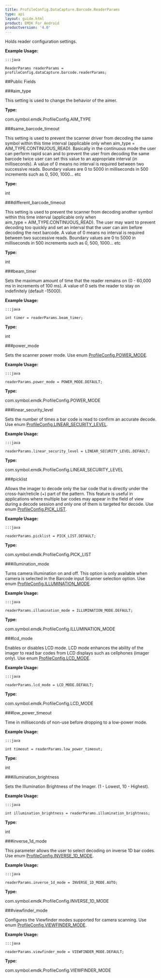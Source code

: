 ```yaml
---
title: ProfileConfig.DataCapture.Barcode.ReaderParams
type: api
layout: guide.html
product: EMDK For Android
productversion: '4.0'
---
```



Holds reader configuration settings. 
 
 

**Example Usage:**
	
	:::java
	
	ReaderParams readerParams = profileConfig.dataCapture.barcode.readerParams;
	


##Public Fields

###aim_type

This setting is used to change the behavior of the aimer.

**Type:**

com.symbol.emdk.ProfileConfig.AIM_TYPE

###same_barcode_timeout

This setting is used to prevent the scanner driver from decoding the same symbol within this time interval (applicable only when 
 aim_type = AIM_TYPE.CONTINUOUS_READ). Basically in the continuous mode the user can perform rapid scan and to prevent the 
 user from decoding the same barcode twice user can set this value to an appropriate interval (in milliseconds). A value of 0 means 
 no interval is required between two successive reads.
 Boundary values are 0 to 5000 in milliseconds in 500 increments such as 0, 500, 1000... etc

**Type:**

int

###different_barcode_timeout

This setting is used to prevent the scanner from decoding another symbol within this time interval (applicable only when  
 aim_type = AIM_TYPE.CONTINUOUS_READ). The user may want to prevent decoding too quickly and set an interval that the user can aim 
 before decoding the next barcode. A value of 0 means no interval is required between two successive reads.
 Boundary values are 0 to 5000 in milliseconds in 500 increments such as 0, 500, 1000... etc

**Type:**

int

###beam_timer

Sets the maximum amount of time that the reader remains on (0 - 60,000 ms in increments of 100 ms). 
 A value of 0 sets the reader to stay on indefinitely (default -15000).
 
 

**Example Usage:**
	
	:::java
	
	int timer = readerParams.beam_timer;
	


**Type:**

int

###power_mode

Sets the scanner power mode.
 Use enum [ ProfileConfig.POWER_MODE](../ProfileConfig-POWER_MODE).
 
 

**Example Usage:**
	
	:::java
	
	readerParams.power_mode = POWER_MODE.DEFAULT;
	


**Type:**

com.symbol.emdk.ProfileConfig.POWER_MODE

###linear_security_level

Sets the number of times a bar code is read to confirm an accurate decode.
 Use enum [ ProfileConfig.LINEAR_SECURITY_LEVEL](../ProfileConfig-LINEAR_SECURITY_LEVEL).
 
 

**Example Usage:**
	
	:::java
	
	readerParams.linear_security_level = LINEAR_SECURITY_LEVEL.DEFAULT;
	


**Type:**

com.symbol.emdk.ProfileConfig.LINEAR_SECURITY_LEVEL

###picklist

Allows the imager to decode only the bar code that is directly under the cross-hair/reticle (+) part of the pattern. 
 This feature is useful in applications where multiple bar codes may appear in the field of view during a decode session and 
 only one of them is targeted for decode.
 Use enum [ ProfileConfig.PICK_LIST](../ProfileConfig-PICK_LIST).
 
 

**Example Usage:**
	
	:::java
	
	readerParams.picklist = PICK_LIST.DEFAULT;
	


**Type:**

com.symbol.emdk.ProfileConfig.PICK_LIST

###illumination_mode

Turns camera illumination on and off. 
 This option is only available when camera is selected in the Barcode input Scanner selection option.
 Use enum [ ProfileConfig.ILLUMINATION_MODE](../ProfileConfig-ILLUMINATION_MODE).
 
 

**Example Usage:**
	
	:::java
	
	readerParams.illumination_mode = ILLUMINATION_MODE.DEFAULT;
	


**Type:**

com.symbol.emdk.ProfileConfig.ILLUMINATION_MODE

###lcd_mode

Enables or disables LCD mode. 
 LCD mode enhances the ability of the imager to read bar codes from LCD displays such as cellphones (imager only).
 Use enum [ ProfileConfig.LCD_MODE](../ProfileConfig-LCD_MODE).
 
 

**Example Usage:**
	
	:::java
	
	readerParams.lcd_mode = LCD_MODE.DEFAULT;
	


**Type:**

com.symbol.emdk.ProfileConfig.LCD_MODE

###low_power_timeout

Time in milliseconds of non-use before dropping to a low-power mode.
 
 

**Example Usage:**
	
	:::java
	
	int timeout = readerParams.low_power_timeout;
	


**Type:**

int

###illumination_brightness

Sets the Illumination Brightness of the Imager. (1 - Lowest, 10 - Highest).
 
 

**Example Usage:**
	
	:::java
	
	int illumination_brightness = readerParams.illumination_brightness;
	


**Type:**

int

###inverse_1d_mode

This parameter allows the user to select decoding on inverse 1D bar codes.
 Use enum [ ProfileConfig.INVERSE_1D_MODE](../ProfileConfig-INVERSE_1D_MODE).
 
 

**Example Usage:**
	
	:::java
	
	readerParams.inverse_1d_mode = INVERSE_1D_MODE.AUTO;
	


**Type:**

com.symbol.emdk.ProfileConfig.INVERSE_1D_MODE

###viewfinder_mode

Configures the Viewfinder modes supported for camera scanning.
 Use enum [ ProfileConfig.VIEWFINDER_MODE](../ProfileConfig-VIEWFINDER_MODE).
 
 

**Example Usage:**
	
	:::java
	
	readerParams.viewfinder_mode = VIEWFINDER_MODE.DEFAULT;
	


**Type:**

com.symbol.emdk.ProfileConfig.VIEWFINDER_MODE










